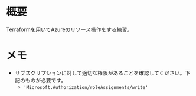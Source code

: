 # 概要

Terraformを用いてAzureのリソース操作をする練習。

# メモ

- サブスクリプションに対して適切な権限があることを確認してください。下記のものが必要です。
    - `'Microsoft.Authorization/roleAssignments/write'`
